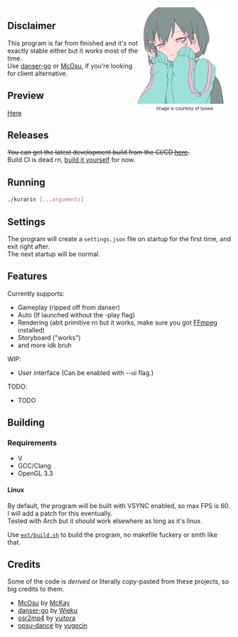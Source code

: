 <div style="float: right; text-align: center;">
    <div>
        <img width="200" align="left" style="float: left; margin: 0 10px 0 0;" alt="Kurarin" src="assets/textures/kurarin.png">
    </div>
    <a style="text-decoration: none; font-size: 10px;" href="https://youtu.be/2b1IexhKPz4"> Image is courtesy of Iyowa </a>
</div>

## Disclaimer

This program is far from finished and it's not exactly stable either but it works most of the time. <br/>
Use [danser-go](https://github.com/Wieku/danser-go) or [McOsu](https://github.com/McKay42/McOsu), if you're looking for client alternative.

## Preview

[Here](PREVIEWS.md)

## Releases

~~You can get the latest development build from the CI/CD
[here](https://github.com/FireRedz/kurarin/actions/workflows/ci.yml).~~ <br />
Build CI is dead rn, [build it yourself](#building) for now.

## Running

```bash
./kurarin [...arguments]
```

## Settings

The program will create a `settings.json` file on startup for the first time, and exit right after. <br/>
The next startup will be normal.

## Features

Currently supports:

* Gameplay (ripped off from danser)
* Auto (If launched without the -play flag)
* Rendering (abit primitive rn but it works, make sure you got [FFmpeg](https://ffmpeg.org/) installed)
* Storyboard ("works")
* and more idk bruh

WIP:

* User interface (Can be enabled with --ui flag.)

TODO:

* TODO

## Building

### Requirements

* V
* GCC/Clang
* OpenGL 3.3

#### Linux

By default, the program will be built with VSYNC enabled, so max FPS is 60. I will add a patch for this eventually. <br/>
Tested with Arch but it _should_ work elsewhere as long as it's linux.

Use [`ext/build.sh`](https://github.com/FireRedz/kurarin/blob/rewrite/ext/build.sh) to build the program, no makefile
fuckery or smth like that.

## Credits

Some of the code is _derived_ or literally copy-pasted from these projects, so big credits to them.

* [McOsu](https://github.com/McKay42/McOsu) by [McKay](https://github.com/McKay42)
* [danser-go](https://github.com/Wieku/danser-go) by [Wieku](https://github.com/Wieku)
* [osr2mp4](https://github.com/uyitroa/osr2mp4-core) by [yuitora](https://github.com/uyitroa)
* [opsu-dance](https://github.com/yugecin/opsu-dance) by [yugecin](https://github.com/yugecin)
